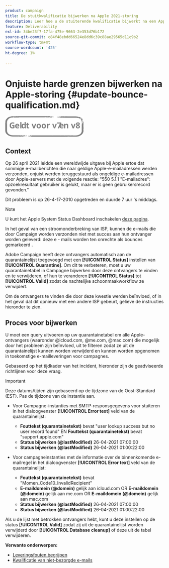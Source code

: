 ```yaml
---
product: campaign
title: De stuitkwalificatie bijwerken na Apple 2021-storing
description: Leer hoe u de stuiterende kwalificatie bijwerkt na een Apple 2021-storing
feature: Deliverability
exl-id: 34be23f7-17fa-475e-9663-2e353d76b172
source-git-commit: c84f48ebdd66524e8dd6c39c88ae29565d11c9b2
workflow-type: tm+mt
source-wordcount: '425'
ht-degree: 1%

---
```


# Onjuiste harde grenzen bijwerken na Apple-storing {#update-bounce-qualification.md}

![](../../assets/common.svg)

## Context

Op 26 april 2021 leidde een wereldwijde uitgave bij Apple ertoe dat sommige e-mailberichten die naar geldige Apple-e-mailadressen werden verzonden, onjuist werden teruggestuurd als ongeldige e-mailadressen door Apple-servers met de volgende reactie: &quot;550 5.1.1 &quot;E-mailadres&quot;: opzoekresultaat gebruiker is gelukt, maar er is geen gebruikersrecord gevonden.&quot;

Dit probleem is op 26-4-17-2010 opgetreden en duurde 7 uur &#39;s middags.

>[!NOTE]
>
>U kunt het Apple System Status Dashboard inschakelen [deze pagina](https://www.apple.com/support/systemstatus/).

In het geval van een stroomonderbreking van ISP, kunnen de e-mails die door Campaign worden verzonden niet met succes aan hun ontvanger worden geleverd: deze e - mails worden ten onrechte als bounces gemarkeerd .

Adobe Campaign heeft deze ontvangers automatisch aan de quarantainelijst toegevoegd met een **[!UICONTROL Status]** instellen van **[!UICONTROL Quarantine]**. Om dit te verbeteren, moet u uw quarantainetabel in Campagne bijwerken door deze ontvangers te vinden en te verwijderen, of hun te veranderen **[!UICONTROL Status]** tot **[!UICONTROL Valid]** zodat de nachtelijke schoonmaakworkflow ze verwijdert.

Om de ontvangers te vinden die door deze kwestie werden beïnvloed, of in het geval dat dit opnieuw met een andere ISP gebeurt, gelieve de instructies hieronder te zien.

## Proces voor bijwerken

U moet een query uitvoeren op uw quarantainetabel om alle Apple-ontvangers (waaronder @icloud.com, @me.com, @mac.com) die mogelijk door het probleem zijn beïnvloed, uit te filteren zodat ze uit de quarantainelijst kunnen worden verwijderd en kunnen worden opgenomen in toekomstige e-mailleveringen voor campagnes.

Gebaseerd op het tijdkader van het incident, hieronder zijn de geadviseerde richtlijnen voor deze vraag.

>[!IMPORTANT]
>
>Deze datums/tijden zijn gebaseerd op de tijdzone van de Oost-Standard (EST). Pas de tijdzone van de instantie aan.

* Voor Campagne-instanties met SMTP-responsgegevens voor stuiteren in het dialoogvenster **[!UICONTROL Error text]** veld van de quarantainelijst:

   * **Fouttekst (quarantainetekst)** bevat &quot;user lookup success but no user record found&quot; EN **Fouttekst (quarantainetekst)** bevat &quot;support.apple.com&quot;
   * **Status bijwerken (@lastModified)** 26-04-2021 07:00:00
   * **Status bijwerken (@lastModified)** 26-04-2021 01:00:22:00

* Voor campagneinstanties met de informatie over de binnenkomende e-mailregel in het dialoogvenster **[!UICONTROL Error text]** veld van de quarantainelijst:

   * **Fouttekst (quarantainetekst)** bevat &quot;Momen_Code10_InvalidRecipient&quot;
   * **E-maildomein (@domein)** gelijk aan icloud.com OR **E-maildomein (@domein)** gelijk aan me.com OR **E-maildomein (@domein)** gelijk aan mac.com
   * **Status bijwerken (@lastModified)** 26-04-2021 07:00:00
   * **Status bijwerken (@lastModified)** 26-04-2021 01:00:22:00

Als u de lijst met betrokken ontvangers hebt, kunt u deze instellen op de status **[!UICONTROL Valid]** zodat zij uit de quarantainelijst worden verwijderd door **[!UICONTROL Database cleanup]** of deze uit de tabel verwijderen.

**Verwante onderwerpen:**
* [Leveringsfouten begrijpen](understanding-delivery-failures.md)
* [Kwalificatie van niet-bezorgde e-mails](understanding-delivery-failures.md#bounce-mail-qualification)
